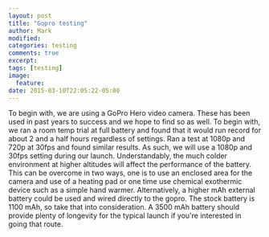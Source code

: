 ```yaml
---
layout: post
title: "Gopro testing"
author: Mark
modified:
categories: testing
comments: true
excerpt:
tags: [testing]
image:
  feature:
date: 2015-03-10T22:05:22-05:00
---
```


To begin with, we are using a GoPro Hero video camera. These has been used in past years to success and we hope to find so as well. To begin with, we ran a room temp trial at full battery and found that it would run record for about 2 and a half hours regardless of settings. Ran a test at 1080p and 720p at 30fps and found similar results. As such, we will use a 1080p and 30fps setting during our launch. Understandably, the much colder environment at higher altitudes will affect the performance of the battery. This can be overcome in two ways, one is to use an enclosed area for the camera and use of a heating pad or one time use chemical exothermic device such as a simple hand warmer. Alternatively, a higher mAh external battery could be used and wired directly to the gopro. The stock battery is 1100 mAh, so take that into consideration. A 3500 mAh battery should provide plenty of longevity for the typical launch if you're interested in going that route. 
